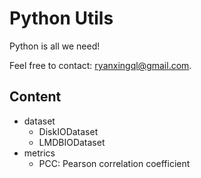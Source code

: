 # Python Utils

Python is all we need!

Feel free to contact: ryanxingql@gmail.com.

## Content

- dataset
  - DiskIODataset
  - LMDBIODataset
- metrics
  - PCC: Pearson correlation coefficient
